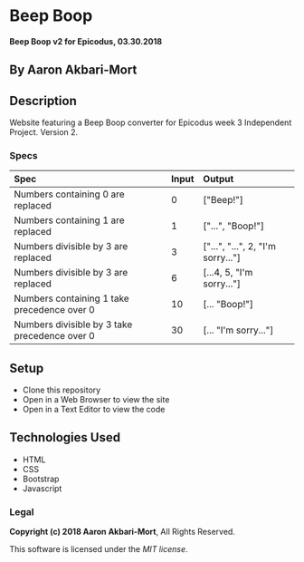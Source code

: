 # Beep Boop

#### Beep Boop v2 for Epicodus, 03.30.2018

## By Aaron Akbari-Mort

## Description

Website featuring a Beep Boop converter for Epicodus week 3 Independent Project. Version 2.

### Specs
| Spec | Input | Output |
| :-------------     | :------------- | :------------- |
| Numbers containing 0 are replaced | 0 | ["Beep!"] |
| Numbers containing 1 are replaced | 1 | ["...", "Boop!"] |
| Numbers divisible by 3 are replaced | 3 | ["...", "...", 2, "I'm sorry..."] |
| Numbers divisible by 3 are replaced | 6 | [...4, 5, "I'm sorry..."] |
| Numbers containing 1 take precedence over 0 | 10 | [... "Boop!"] |
| Numbers divisible by 3 take precedence over 0 | 30 | [... "I'm sorry..."] |

## Setup

* Clone this repository
* Open in a Web Browser to view the site
* Open in a Text Editor to view the code

## Technologies Used

* HTML
* CSS
* Bootstrap
* Javascript

### Legal

**Copyright (c) 2018 Aaron Akbari-Mort**, All Rights Reserved.

This software is licensed under the _MIT license_.
